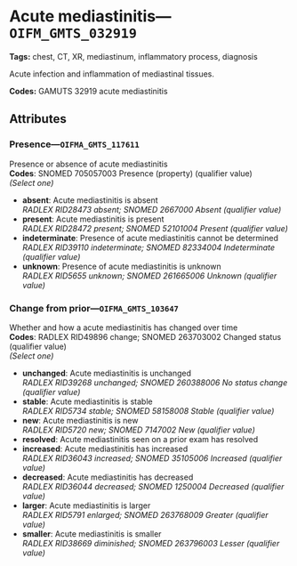 # Acute mediastinitis—`OIFM_GMTS_032919`

**Tags:** chest, CT, XR, mediastinum, inflammatory process, diagnosis

Acute infection and inflammation of mediastinal tissues.

**Codes:** GAMUTS 32919 acute mediastinitis

## Attributes

### Presence—`OIFMA_GMTS_117611`

Presence or absence of acute mediastinitis  
**Codes**: SNOMED 705057003 Presence (property) (qualifier value)  
*(Select one)*

- **absent**: Acute mediastinitis is absent  
_RADLEX RID28473 absent; SNOMED 2667000 Absent (qualifier value)_
- **present**: Acute mediastinitis is present  
_RADLEX RID28472 present; SNOMED 52101004 Present (qualifier value)_
- **indeterminate**: Presence of acute mediastinitis cannot be determined  
_RADLEX RID39110 indeterminate; SNOMED 82334004 Indeterminate (qualifier value)_
- **unknown**: Presence of acute mediastinitis is unknown  
_RADLEX RID5655 unknown; SNOMED 261665006 Unknown (qualifier value)_

### Change from prior—`OIFMA_GMTS_103647`

Whether and how a acute mediastinitis has changed over time  
**Codes**: RADLEX RID49896 change; SNOMED 263703002 Changed status (qualifier value)  
*(Select one)*

- **unchanged**: Acute mediastinitis is unchanged  
_RADLEX RID39268 unchanged; SNOMED 260388006 No status change (qualifier value)_
- **stable**: Acute mediastinitis is stable  
_RADLEX RID5734 stable; SNOMED 58158008 Stable (qualifier value)_
- **new**: Acute mediastinitis is new  
_RADLEX RID5720 new; SNOMED 7147002 New (qualifier value)_
- **resolved**: Acute mediastinitis seen on a prior exam has resolved  
- **increased**: Acute mediastinitis has increased  
_RADLEX RID36043 increased; SNOMED 35105006 Increased (qualifier value)_
- **decreased**: Acute mediastinitis has decreased  
_RADLEX RID36044 decreased; SNOMED 1250004 Decreased (qualifier value)_
- **larger**: Acute mediastinitis is larger  
_RADLEX RID5791 enlarged; SNOMED 263768009 Greater (qualifier value)_
- **smaller**: Acute mediastinitis is smaller  
_RADLEX RID38669 diminished; SNOMED 263796003 Lesser (qualifier value)_